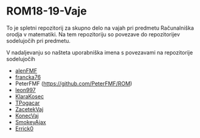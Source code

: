 # ROM18-19-Vaje

To je spletni repozitorij za skupno delo na vajah pri predmetu Računalniška orodja v matematiki.
Na tem repozitoriju so povezave do repozitorijev sodelujočih pri predmetu.

V nadaljevanju so našteta uporabniška imena s povezavami na repozitorije sodelujočih

- [alenFMF](https://github.com/alenFMF/ROM18-19-Vaje)
- [francka76](https://github.com/alenFMF/ROM18-19-Vaje)
- PeterFMF (https://github.com/PeterFMF/ROM)
- [leon997](https://github.com/leon997/ROM)
- [KlaraKosec](https://github.com/KlaraKosec/hzt)
- [TPogacar](https://github.com/TPogacar/ROM)
- [ZacetekVaj](https://github.com/ZacetekVaj/ROM)
- [KonecVaj](https://github.com/KonecVaj/ROM)
- [SmokeyAjax](https://github.com/SmokeyAjax/ROM.git)
- [Errick0](https://github.com/Errick0/ROM)
